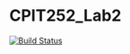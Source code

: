 # CPIT252_Lab2
[![Build Status](https://app.travis-ci.com/ReeNo1500/CPIT252_Lab2/CPIT252_2ndLab/test/lab2.svg?branch=main)](https://app.travis-ci.com/ReeNo1500/CPIT252_Lab2)
